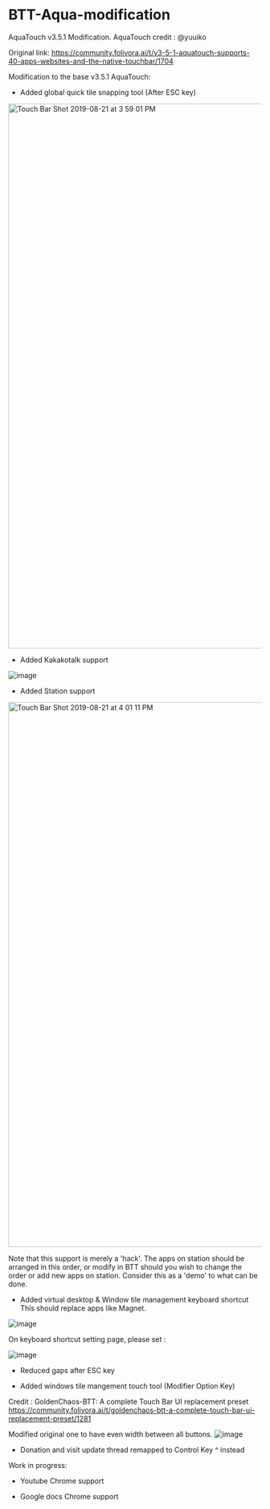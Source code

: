 # BTT-Aqua-modification
AquaTouch v3.5.1 Modification.
AquaTouch credit : @yuuiko

Original link: https://community.folivora.ai/t/v3-5-1-aquatouch-supports-40-apps-websites-and-the-native-touchbar/1704

Modification to the base v3.5.1 AquaTouch:
- Added global quick tile snapping tool (After ESC key)
<img width="1085" alt="Touch Bar Shot 2019-08-21 at 3 59 01 PM" src="https://user-images.githubusercontent.com/22602022/63409720-b1141800-c42c-11e9-8bc0-9e51bac5b928.png">

- Added Kakakotalk support

![image](https://user-images.githubusercontent.com/22602022/63412691-339fd600-c433-11e9-849a-965319991c7d.png)

- Added Station support

<img width="1085" alt="Touch Bar Shot 2019-08-21 at 4 01 11 PM" src="https://user-images.githubusercontent.com/22602022/63409838-ee78a580-c42c-11e9-9202-45a2d15d0633.png">

Note that this support is merely a 'hack'. The apps on station should be arranged in this order, or modify in BTT should you wish to change the order or add new apps on station. Consider this as a 'demo' to what can be done.

- Added virtual desktop & Window tile management keyboard shortcut
This should replace apps like Magnet.

![image](https://user-images.githubusercontent.com/22602022/63409760-ca1cc900-c42c-11e9-96c6-dbd1b56e3e2c.png)

On keyboard shortcut setting page, please set :

![image](https://user-images.githubusercontent.com/22602022/63409962-254ebb80-c42d-11e9-944e-89f5756cd951.png)


- Reduced gaps after ESC key

- Added windows tile mangement touch tool (Modifier Option Key)

Credit : GoldenChaos-BTT: A complete Touch Bar UI replacement preset
https://community.folivora.ai/t/goldenchaos-btt-a-complete-touch-bar-ui-replacement-preset/1281

Modified original one to have even width between all buttons.
![image](https://user-images.githubusercontent.com/22602022/63410098-7bbbfa00-c42d-11e9-9946-17e854d01a85.png)

- Donation and visit update thread remapped to Control Key ^ instead

Work in progress:

- Youtube Chrome support

- Google docs Chrome support

